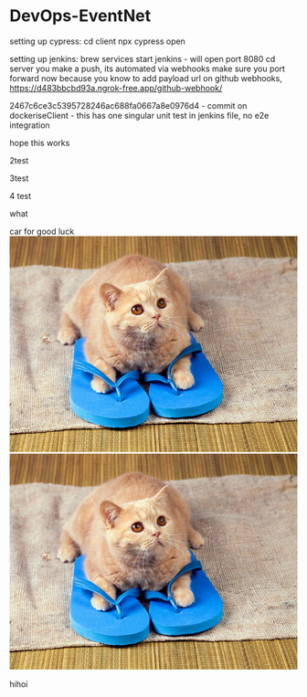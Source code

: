 # DevOps-EventNet

setting up cypress:
cd client
npx cypress open

setting up jenkins:
brew services start jenkins - will open port 8080
cd server
you make a push, its automated via webhooks
make sure you port forward now because you know to add payload url on github webhooks, https://d483bbcbd93a.ngrok-free.app/github-webhook/



2467c6ce3c5395728246ac688fa0667a8e0976d4 - commit on dockeriseClient - this has one singular unit test in jenkins file, no e2e integration

hope this works

2test

3test

4 test

what

car for good luck 
![image](car.jpg)
![image](car.jpg)

hihoi